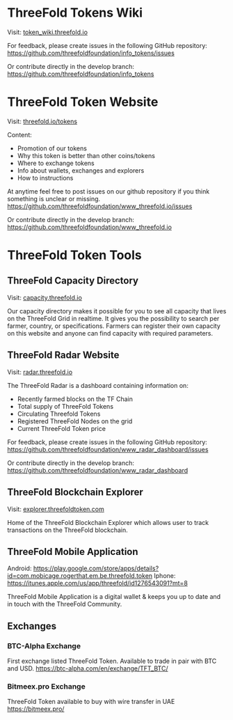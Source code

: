 # ThreeFold Tokens Wiki
Visit: [token_wiki.threefold.io](https://threefoldfoundation.github.io/info_tokens)

For feedback, please create issues in the following GitHub repository:
https://github.com/threefoldfoundation/info_tokens/issues

Or contribute directly in the develop branch:
https://github.com/threefoldfoundation/info_tokens

# ThreeFold Token Website
Visit: [threefold.io/tokens](https://threefold.io/tokens/)

Content:
- Promotion of our tokens
- Why this token is better than other coins/tokens
- Where to exchange tokens
- Info about wallets, exchanges and explorers
- How to instructions

At anytime feel free to post issues on our github repository if you think something is unclear or missing.
https://github.com/threefoldfoundation/www_threefold.io/issues

Or contribute directly in the develop branch:
https://github.com/threefoldfoundation/www_threefold.io

# ThreeFold Token Tools

## ThreeFold Capacity Directory
Visit:
[capacity.threefold.io](http://capacity.threefold.io)

Our capacity directory makes it possible for you to see all capacity that lives on the ThreeFold Grid in realtime. 
It gives you the possibility to search per farmer, country, or specifications.
Farmers can register their own capacity on this website and anyone can find capacity with required parameters.

## ThreeFold Radar Website
Visit:
[radar.threefold.io](https://radar.threefold.io/)

The ThreeFold Radar is a dashboard containing information on:
- Recently farmed blocks on the TF Chain
- Total supply of ThreeFold Tokens
- Circulating Threefold Tokens
- Registered ThreeFold Nodes on the grid
- Current ThreeFold Token price

For feedback, please create issues in the following GitHub repository: https://github.com/threefoldfoundation/www_radar_dashboard/issues

Or contribute directly in the develop branch: https://github.com/threefoldfoundation/www_radar_dashboard

## ThreeFold Blockchain Explorer
Visit:
[explorer.threefoldtoken.com](https://explorer.threefoldtoken.com)

Home of the ThreeFold Blockchain Explorer which allows user to track transactions on the ThreeFold blockchain.

## ThreeFold Mobile Application
Android: https://play.google.com/store/apps/details?id=com.mobicage.rogerthat.em.be.threefold.token
Iphone: https://itunes.apple.com/us/app/threefold/id1276543091?mt=8

ThreeFold Mobile Application is a digital  wallet & keeps you up to date and in touch with the ThreeFold Community.

## Exchanges

### BTC-Alpha Exchange
First exchange listed ThreeFold Token. Available to trade in pair with BTC and USD.
https://btc-alpha.com/en/exchange/TFT_BTC/

### Bitmeex.pro Exchange
ThreeFold Token available to buy with wire transfer in UAE
https://bitmeex.pro/
